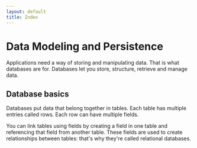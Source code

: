 ```yaml
---
layout: default
title: Index
---
```


# Data Modeling and Persistence

Applications need a way of storing and manipulating data. That is what databases are for. Databases let you store, structure, retrieve and manage data.

## Database basics

Databases put data that belong together in tables. Each table has multiple entries called rows. Each row can have multiple fields.

You can link tables using fields by creating a field in one table and referencing that field from another table. These fields are used to create relationships between tables: that's why they're called relational databases.
